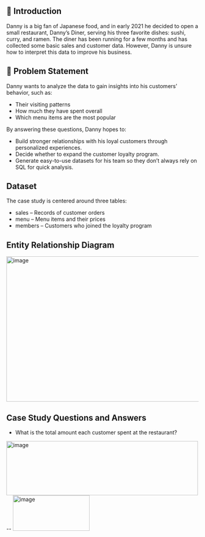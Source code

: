 ## 📌 Introduction

Danny is a big fan of Japanese food, and in early 2021 he decided to open a small restaurant, Danny’s Diner, serving his three favorite dishes: sushi, curry, and ramen.
The diner has been running for a few months and has collected some basic sales and customer data. However, Danny is unsure how to interpret this data to improve his business.

## 📌 Problem Statement

Danny wants to analyze the data to gain insights into his customers’ behavior, such as:
- Their visiting patterns
- How much they have spent overall
- Which menu items are the most popular

By answering these questions, Danny hopes to:
- Build stronger relationships with his loyal customers through personalized experiences.
- Decide whether to expand the customer loyalty program.
- Generate easy-to-use datasets for his team so they don’t always rely on SQL for quick analysis.

## Dataset

The case study is centered around three tables:

- sales – Records of customer orders
- menu – Menu items and their prices
- members – Customers who joined the loyalty program

## Entity Relationship Diagram

<img width="728" height="380" alt="image" src="https://github.com/user-attachments/assets/bbe63ba3-17b8-4d90-a0ec-2eddb0ee133b" />

## Case Study Questions and Answers

- What is the total amount each customer spent at the restaurant?

<img width="502" height="142" alt="image" src="https://github.com/user-attachments/assets/096d8ff2-5a2c-4cf5-99f4-d8e2f880b026" />
-- 
<img width="201" height="93" alt="image" src="https://github.com/user-attachments/assets/8c9e61a2-d531-4023-b7be-9802069cf104" />



